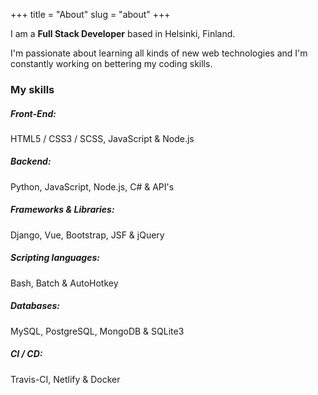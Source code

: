 +++
title = "About"
slug = "about"
+++

I am a **Full Stack Developer** based in Helsinki, Finland.

I'm passionate about learning all kinds of new web technologies and I'm constantly working on bettering my coding skills.

### My skills

##### Front-End:

HTML5 / CSS3 / SCSS, JavaScript & Node.js

##### Backend:

Python, JavaScript, Node.js, C# & API's

##### Frameworks & Libraries:

Django, Vue, Bootstrap, JSF & jQuery

##### Scripting languages:

Bash, Batch & AutoHotkey

##### Databases:

MySQL, PostgreSQL, MongoDB & SQLite3

##### CI / CD:

Travis-CI, Netlify & Docker
